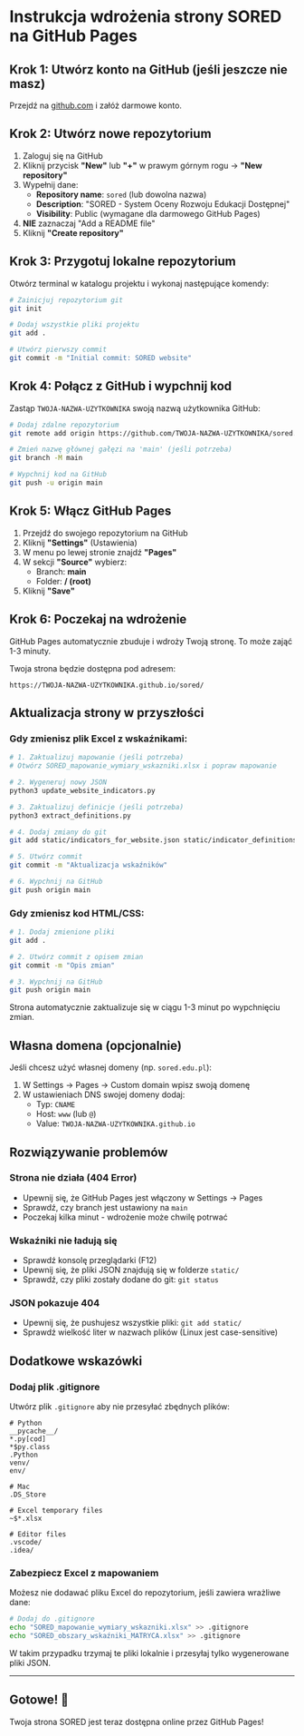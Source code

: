 # Instrukcja wdrożenia strony SORED na GitHub Pages

## Krok 1: Utwórz konto na GitHub (jeśli jeszcze nie masz)

Przejdź na [github.com](https://github.com) i załóż darmowe konto.

## Krok 2: Utwórz nowe repozytorium

1. Zaloguj się na GitHub
2. Kliknij przycisk **"New"** lub **"+"** w prawym górnym rogu → **"New repository"**
3. Wypełnij dane:
   - **Repository name**: `sored` (lub dowolna nazwa)
   - **Description**: "SORED - System Oceny Rozwoju Edukacji Dostępnej"
   - **Visibility**: Public (wymagane dla darmowego GitHub Pages)
4. **NIE** zaznaczaj "Add a README file"
5. Kliknij **"Create repository"**

## Krok 3: Przygotuj lokalne repozytorium

Otwórz terminal w katalogu projektu i wykonaj następujące komendy:

```bash
# Zainicjuj repozytorium git
git init

# Dodaj wszystkie pliki projektu
git add .

# Utwórz pierwszy commit
git commit -m "Initial commit: SORED website"
```

## Krok 4: Połącz z GitHub i wypchnij kod

Zastąp `TWOJA-NAZWA-UZYTKOWNIKA` swoją nazwą użytkownika GitHub:

```bash
# Dodaj zdalne repozytorium
git remote add origin https://github.com/TWOJA-NAZWA-UZYTKOWNIKA/sored.git

# Zmień nazwę głównej gałęzi na 'main' (jeśli potrzeba)
git branch -M main

# Wypchnij kod na GitHub
git push -u origin main
```

## Krok 5: Włącz GitHub Pages

1. Przejdź do swojego repozytorium na GitHub
2. Kliknij **"Settings"** (Ustawienia)
3. W menu po lewej stronie znajdź **"Pages"**
4. W sekcji **"Source"** wybierz:
   - Branch: **main**
   - Folder: **/ (root)**
5. Kliknij **"Save"**

## Krok 6: Poczekaj na wdrożenie

GitHub Pages automatycznie zbuduje i wdroży Twoją stronę. To może zająć 1-3 minuty.

Twoja strona będzie dostępna pod adresem:
```
https://TWOJA-NAZWA-UZYTKOWNIKA.github.io/sored/
```

## Aktualizacja strony w przyszłości

### Gdy zmienisz plik Excel z wskaźnikami:

```bash
# 1. Zaktualizuj mapowanie (jeśli potrzeba)
# Otwórz SORED_mapowanie_wymiary_wskazniki.xlsx i popraw mapowanie

# 2. Wygeneruj nowy JSON
python3 update_website_indicators.py

# 3. Zaktualizuj definicje (jeśli potrzeba)
python3 extract_definitions.py

# 4. Dodaj zmiany do git
git add static/indicators_for_website.json static/indicator_definitions.json

# 5. Utwórz commit
git commit -m "Aktualizacja wskaźników"

# 6. Wypchnij na GitHub
git push origin main
```

### Gdy zmienisz kod HTML/CSS:

```bash
# 1. Dodaj zmienione pliki
git add .

# 2. Utwórz commit z opisem zmian
git commit -m "Opis zmian"

# 3. Wypchnij na GitHub
git push origin main
```

Strona automatycznie zaktualizuje się w ciągu 1-3 minut po wypchnięciu zmian.

## Własna domena (opcjonalnie)

Jeśli chcesz użyć własnej domeny (np. `sored.edu.pl`):

1. W Settings → Pages → Custom domain wpisz swoją domenę
2. W ustawieniach DNS swojej domeny dodaj:
   - Typ: `CNAME`
   - Host: `www` (lub `@`)
   - Value: `TWOJA-NAZWA-UZYTKOWNIKA.github.io`

## Rozwiązywanie problemów

### Strona nie działa (404 Error)
- Upewnij się, że GitHub Pages jest włączony w Settings → Pages
- Sprawdź, czy branch jest ustawiony na `main`
- Poczekaj kilka minut - wdrożenie może chwilę potrwać

### Wskaźniki nie ładują się
- Sprawdź konsolę przeglądarki (F12)
- Upewnij się, że pliki JSON znajdują się w folderze `static/`
- Sprawdź, czy pliki zostały dodane do git: `git status`

### JSON pokazuje 404
- Upewnij się, że pushujesz wszystkie pliki: `git add static/`
- Sprawdź wielkość liter w nazwach plików (Linux jest case-sensitive)

## Dodatkowe wskazówki

### Dodaj plik .gitignore

Utwórz plik `.gitignore` aby nie przesyłać zbędnych plików:

```
# Python
__pycache__/
*.py[cod]
*$py.class
.Python
venv/
env/

# Mac
.DS_Store

# Excel temporary files
~$*.xlsx

# Editor files
.vscode/
.idea/
```

### Zabezpiecz Excel z mapowaniem

Możesz nie dodawać pliku Excel do repozytorium, jeśli zawiera wrażliwe dane:

```bash
# Dodaj do .gitignore
echo "SORED_mapowanie_wymiary_wskazniki.xlsx" >> .gitignore
echo "SORED_obszary_wskaźniki_MATRYCA.xlsx" >> .gitignore
```

W takim przypadku trzymaj te pliki lokalnie i przesyłaj tylko wygenerowane pliki JSON.

---

## Gotowe! 🎉

Twoja strona SORED jest teraz dostępna online przez GitHub Pages!

